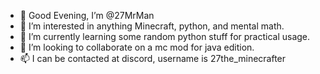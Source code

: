 - 👋 Good Evening, I’m @27MrMan
- 👀 I’m interested in anything Minecraft, python, and mental math.
- 🌱 I’m currently learning some random python stuff for practical usage.
- 💞️ I’m looking to collaborate on a mc mod for java edition.
- 📫 I can be contacted at discord, username is 27the_minecrafter 

<!---
27MrMan/27MrMan is a ✨ special ✨ repository because its `README.md` (this file) appears on your GitHub profile.
You can click the Preview link to take a look at your changes.
--->
